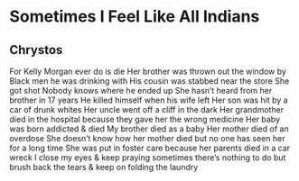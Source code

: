 # Sometimes I Feel Like All Indians
## Chrystos
For Kelly Morgan
ever do is die
Her brother was thrown out the window
by Black men he was drinking with
His cousin was stabbed near the store
She got shot
Nobody knows where he ended up
She hasn’t heard from her brother in 17 years
He killed himself when his wife left
Her son was hit by a car of drunk whites
Her uncle went off a cliff in the dark
Her grandmother died in the hospital
because they gave her the wrong medicine
Her baby was born addicted & died
My brother died as a baby
Her mother died of an overdose
She doesn’t know how her mother died
but no one has seen her for a long time
She was put in foster care because her parents died in a car wreck
I close my eyes & keep praying
sometimes there’s nothing to do
but brush back the tears
& keep on folding the laundry